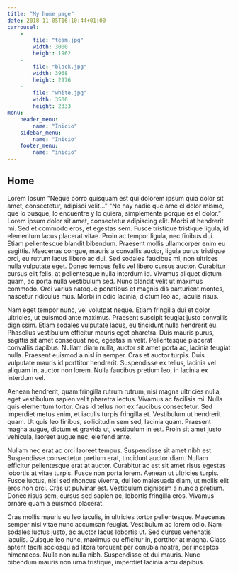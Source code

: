 ```yaml
---
title: "My home page"
date: 2018-11-05T16:10:44+01:00
carrousel:
    -
        file: "team.jpg"
        width: 3000
        height: 1962
    -
        file: "black.jpg"
        width: 3968
        height: 2976
    -
        file: "white.jpg"
        width: 3500
        height: 2333
menu:
    header_menu:
        name: "Inicio"
    sidebar_menu:
        name: "Inicio"
    footer_menu:
        name: "inicio"
---
```


## Home

Lorem Ipsum
"Neque porro quisquam est qui dolorem ipsum quia dolor sit amet, consectetur, adipisci velit..."
"No hay nadie que ame el dolor mismo, que lo busque, lo encuentre y lo quiera, simplemente porque es el dolor."
Lorem ipsum dolor sit amet, consectetur adipiscing elit. Morbi at hendrerit mi. Sed et commodo eros, et egestas sem. Fusce tristique tristique ligula, id elementum lacus placerat vitae. Proin ac tempor ligula, nec finibus dui. Etiam pellentesque blandit bibendum. Praesent mollis ullamcorper enim eu sagittis. Maecenas congue, mauris a convallis auctor, ligula purus tristique orci, eu rutrum lacus libero ac dui. Sed sodales faucibus mi, non ultrices nulla vulputate eget. Donec tempus felis vel libero cursus auctor. Curabitur cursus elit felis, at pellentesque nulla interdum id. Vivamus aliquet dictum quam, ac porta nulla vestibulum sed. Nunc blandit velit ut maximus commodo. Orci varius natoque penatibus et magnis dis parturient montes, nascetur ridiculus mus. Morbi in odio lacinia, dictum leo ac, iaculis risus.

Nam eget tempor nunc, vel volutpat neque. Etiam fringilla dui et dolor ultricies, ut euismod ante maximus. Praesent suscipit feugiat justo convallis dignissim. Etiam sodales vulputate lacus, eu tincidunt nulla hendrerit eu. Phasellus vestibulum efficitur mauris eget pharetra. Duis mauris purus, sagittis sit amet consequat nec, egestas in velit. Pellentesque placerat convallis dapibus. Nullam diam nulla, auctor sit amet porta ac, lacinia feugiat nulla. Praesent euismod a nisl in semper. Cras et auctor turpis. Duis vulputate mauris id porttitor hendrerit. Suspendisse ex tellus, lacinia vel aliquam in, auctor non lorem. Nulla faucibus pretium leo, in lacinia ex interdum vel.

Aenean hendrerit, quam fringilla rutrum rutrum, nisi magna ultricies nulla, eget vestibulum sapien velit pharetra lectus. Vivamus ac facilisis mi. Nulla quis elementum tortor. Cras id tellus non ex faucibus consectetur. Sed imperdiet metus enim, et iaculis turpis fringilla et. Vestibulum ut hendrerit quam. Ut quis leo finibus, sollicitudin sem sed, lacinia quam. Praesent magna augue, dictum et gravida ut, vestibulum in est. Proin sit amet justo vehicula, laoreet augue nec, eleifend ante.

Nullam nec erat ac orci laoreet tempus. Suspendisse sit amet nibh est. Suspendisse consectetur pretium erat, tincidunt auctor diam. Nullam efficitur pellentesque erat at auctor. Curabitur ac est sit amet risus egestas lobortis at vitae turpis. Fusce non porta lorem. Aenean ut ultricies turpis. Fusce luctus, nisl sed rhoncus viverra, dui leo malesuada diam, ut mollis elit eros non orci. Cras ut pulvinar est. Vestibulum dignissim a nunc a pretium. Donec risus sem, cursus sed sapien ac, lobortis fringilla eros. Vivamus ornare quam a euismod placerat.

Cras mollis mauris eu leo iaculis, in ultricies tortor pellentesque. Maecenas semper nisi vitae nunc accumsan feugiat. Vestibulum ac lorem odio. Nam sodales luctus justo, ac auctor lacus lobortis ut. Sed cursus venenatis iaculis. Quisque leo nunc, maximus eu efficitur in, porttitor at magna. Class aptent taciti sociosqu ad litora torquent per conubia nostra, per inceptos himenaeos. Nulla non nulla nibh. Suspendisse et dui mauris. Nunc bibendum mauris non urna tristique, imperdiet lacinia arcu dapibus.